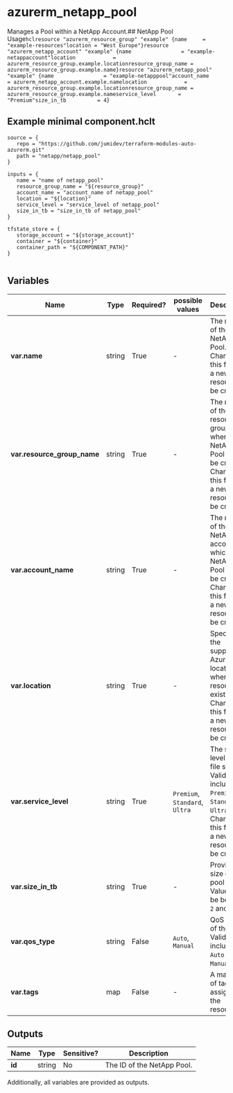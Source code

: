 # azurerm_netapp_pool

Manages a Pool within a NetApp Account.## NetApp Pool Usage```hclresource "azurerm_resource_group" "example" {name     = "example-resources"location = "West Europe"}resource "azurerm_netapp_account" "example" {name                = "example-netappaccount"location            = azurerm_resource_group.example.locationresource_group_name = azurerm_resource_group.example.name}resource "azurerm_netapp_pool" "example" {name                = "example-netapppool"account_name        = azurerm_netapp_account.example.namelocation            = azurerm_resource_group.example.locationresource_group_name = azurerm_resource_group.example.nameservice_level       = "Premium"size_in_tb          = 4}```

## Example minimal component.hclt

```hcl
source = {
   repo = "https://github.com/jumidev/terraform-modules-auto-azurerm.git" 
   path = "netapp/netapp_pool" 
}

inputs = {
   name = "name of netapp_pool" 
   resource_group_name = "${resource_group}" 
   account_name = "account_name of netapp_pool" 
   location = "${location}" 
   service_level = "service_level of netapp_pool" 
   size_in_tb = "size_in_tb of netapp_pool" 
}

tfstate_store = {
   storage_account = "${storage_account}" 
   container = "${container}" 
   container_path = "${COMPONENT_PATH}" 
}


```

## Variables

| Name | Type | Required? |  possible values |  Description |
| ---- | ---- | --------- |  ----------- | ----------- |
| **var.name** | string | True | -  |  The name of the NetApp Pool. Changing this forces a new resource to be created. | 
| **var.resource_group_name** | string | True | -  |  The name of the resource group where the NetApp Pool should be created. Changing this forces a new resource to be created. | 
| **var.account_name** | string | True | -  |  The name of the NetApp account in which the NetApp Pool should be created. Changing this forces a new resource to be created. | 
| **var.location** | string | True | -  |  Specifies the supported Azure location where the resource exists. Changing this forces a new resource to be created. | 
| **var.service_level** | string | True | `Premium`, `Standard`, `Ultra`  |  The service level of the file system. Valid values include `Premium`, `Standard`, or `Ultra`. Changing this forces a new resource to be created. | 
| **var.size_in_tb** | string | True | -  |  Provisioned size of the pool in TB. Value must be between `2` and `500`. | 
| **var.qos_type** | string | False | `Auto`, `Manual`  |  QoS Type of the pool. Valid values include `Auto` or `Manual`. | 
| **var.tags** | map | False | -  |  A mapping of tags to assign to the resource. | 



## Outputs

| Name | Type | Sensitive? | Description |
| ---- | ---- | --------- | --------- |
| **id** | string | No  | The ID of the NetApp Pool. | 

Additionally, all variables are provided as outputs.
